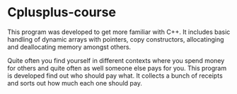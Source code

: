 # Cplusplus-course

This program was developed to get more familiar with C++. It includes basic handling of dynamic arrays with pointers, copy constructors, allocatinging and deallocating memory amongst others. 

Quite often you find yourself in different contexts where you spend money for others and quite often as well someone else pays for you. This program is developed find out who should pay what. It collects a bunch of receipts and sorts out how much each one should pay. 

